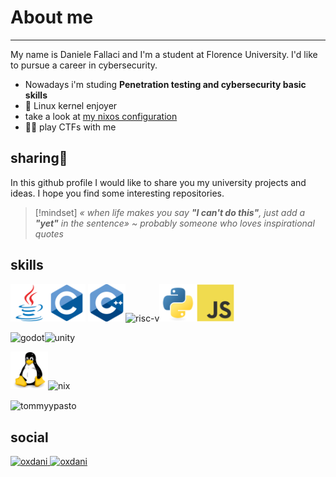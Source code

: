 # About me
---
My name is Daniele Fallaci and I'm a student at Florence University.
I'd like to pursue a career in cybersecurity.
- Nowadays i'm studing **Penetration testing and cybersecurity basic skills**
- 🐧 Linux kernel enjoyer
- take a look at [my nixos configuration](https://github.com/Fallaxe/NixConfig)
- 🕵️‍♂️ play CTFs with me
## sharing🤝 
In this github profile I would like to share you my university projects and ideas. 
I hope you find some interesting repositories.

> [!mindset]
> *« when life makes you say **"I can't do this"**, just add a **"yet"** in the sentence» 
> 	~ probably someone who loves inspirational quotes*
## skills

<img src="https://raw.githubusercontent.com/devicons/devicon/master/icons/java/java-original.svg" alt="java" width="60"/><img src="https://raw.githubusercontent.com/devicons/devicon/master/icons/c/c-original.svg" alt="C" width="60"/> <img src="https://raw.githubusercontent.com/devicons/devicon/master/icons/cplusplus/cplusplus-original.svg" alt="CPP" width="60"/><img src="https://upload.wikimedia.org/wikipedia/commons/thumb/6/6b/RISC-V-logo-square.svg/2560px-RISC-V-logo-square.svg.png" alt="risc-v" width="70"/><img src="https://raw.githubusercontent.com/devicons/devicon/master/icons/python/python-original.svg" alt="PYTHON" width="60"/><img src="https://raw.githubusercontent.com/devicons/devicon/master/icons/javascript/javascript-original.svg" alt="JAVASCRIPT" width="60"/>

<img src="https://godotengine.org/assets/logo.svg" alt="godot" width="200"/><img src="https://www.vectorlogo.zone/logos/unity3d/unity3d-icon.svg" alt="unity" width="60"/>

 <img src="https://raw.githubusercontent.com/devicons/devicon/master/icons/linux/linux-original.svg" alt="linux" width="60"/><img src="https://upload.wikimedia.org/wikipedia/commons/c/c4/NixOS_logo.svg" alt="nix" width="160"/>

<p><img align="center" src="https://github-readme-stats.vercel.app/api/top-langs?username=Fallaxe&show_icons=true&locale=en&layout=compact" alt="tommyypasto" /></p>
<h2> social</h2>
<div>
	<a href="https://instagram.com/ilfallaci" target="_blank">
	    <img src="https://raw.githubusercontent.com/rahuldkjain/github-profile-readme-generator/master/src/images/icons/Social/instagram.svg" alt="oxdani" width="100"/>
	</a>  <a href="https://ctf.hackthebox.com/user/profile/330768" target="_blank">
	    <img src="https://static-00.iconduck.com/assets.00/hack-the-box-icon-2048x2048-vce7bnzq.png" alt="oxdani" width="100"/>
	</a>
</div>

